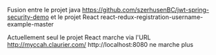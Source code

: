 Fusion entre le projet java https://github.com/szerhusenBC/jwt-spring-security-demo et le projet React react-redux-registration-username-example-master

Actuellement seul le projet React marche via l'URL http://myccah.claurier.com/
http://localhost:8080 ne marche plus
